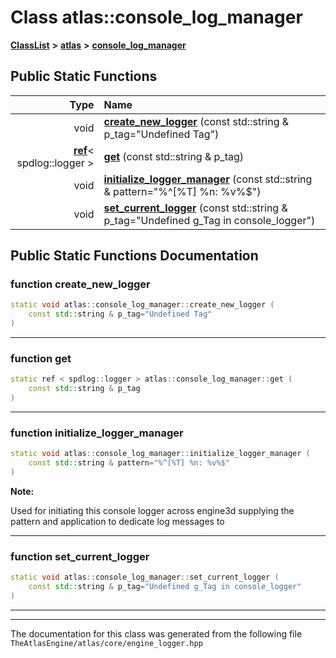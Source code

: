 

# Class atlas::console\_log\_manager



[**ClassList**](annotated.md) **>** [**atlas**](namespaceatlas.md) **>** [**console\_log\_manager**](classatlas_1_1console__log__manager.md)












































## Public Static Functions

| Type | Name |
| ---: | :--- |
|  void | [**create\_new\_logger**](#function-create_new_logger) (const std::string & p\_tag="Undefined Tag") <br> |
|  [**ref**](namespaceatlas.md#typedef-ref)&lt; spdlog::logger &gt; | [**get**](#function-get) (const std::string & p\_tag) <br> |
|  void | [**initialize\_logger\_manager**](#function-initialize_logger_manager) (const std::string & pattern="%^[%T] %n: %v%$") <br> |
|  void | [**set\_current\_logger**](#function-set_current_logger) (const std::string & p\_tag="Undefined g\_Tag in console\_logger") <br> |


























## Public Static Functions Documentation




### function create\_new\_logger 

```C++
static void atlas::console_log_manager::create_new_logger (
    const std::string & p_tag="Undefined Tag"
) 
```




<hr>



### function get 

```C++
static ref < spdlog::logger > atlas::console_log_manager::get (
    const std::string & p_tag
) 
```




<hr>



### function initialize\_logger\_manager 

```C++
static void atlas::console_log_manager::initialize_logger_manager (
    const std::string & pattern="%^[%T] %n: %v%$"
) 
```





**Note:**

Used for initiating this console logger across engine3d supplying the pattern and application to dedicate log messages to 





        

<hr>



### function set\_current\_logger 

```C++
static void atlas::console_log_manager::set_current_logger (
    const std::string & p_tag="Undefined g_Tag in console_logger"
) 
```




<hr>

------------------------------
The documentation for this class was generated from the following file `TheAtlasEngine/atlas/core/engine_logger.hpp`

